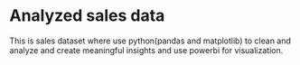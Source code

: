 # Analyzed sales data
This is sales dataset where use python(pandas and matplotlib) to clean and analyze and create meaningful insights and use powerbi for visualization.

